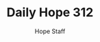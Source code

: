 ---
image: /assets/img/daily-hope-default-artwork.png
title: Daily Hope 312
number: 312
categories:
  - Daily Hope
author: Hope Staff
notes: Daily Hope 312
embed: >-
  <iframe style="border-radius:12px" src="https://open.spotify.com/embed/episode/3ZwbwWaPMe8omOveA6d8kz?utm_source=generator" width="100%" height="352" frameBorder="0" allowfullscreen="" allow="autoplay; clipboard-write; encrypted-media; fullscreen; picture-in-picture" loading="lazy"></iframe>
---